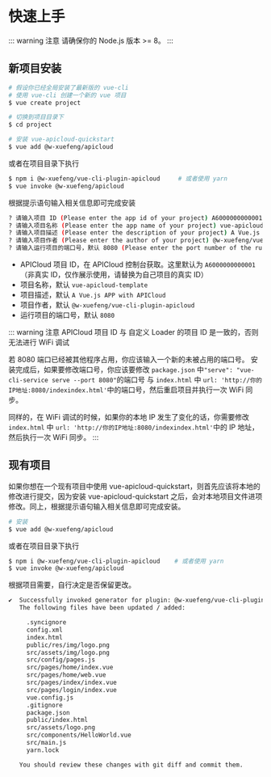# 快速上手

::: warning 注意
请确保你的 Node.js 版本 >= 8。
:::

## 新项目安装

``` bash
# 假设你已经全局安装了最新版的 vue-cli
# 使用 vue-cli 创建一个新的 vue 项目
$ vue create project

# 切换到项目目录下
$ cd project

# 安装 vue-apicloud-quickstart
$ vue add @w-xuefeng/apicloud
```

或者在项目目录下执行
  
``` bash
$ npm i @w-xuefeng/vue-cli-plugin-apicloud     # 或者使用 yarn
$ vue invoke @w-xuefeng/apicloud
```

根据提示语句输入相关信息即可完成安装

``` bash
? 请输入项目 ID (Please enter the app id of your project) A6000000000001
? 请输入项目名称 (Please enter the app name of your project) vue-apicloud-template
? 请输入项目描述 (Please enter the description of your project) A Vue.js APP with APICloud
? 请输入项目作者 (Please enter the author of your project) @w-xuefeng/vue-cli-plugin-apicloud
? 请输入运行项目的端口号，默认 8080 (Please enter the port number of the running project, the default is 8080) 8080
```

- APICloud 项目 ID，在 APICloud 控制台获取。这里默认为 `A6000000000001`（非真实 ID，仅作展示使用，请替换为自己项目的真实 ID）
- 项目名称，默认 `vue-apicloud-template`
- 项目描述，默认 `A Vue.js APP with APICloud`
- 项目作者，默认 `@w-xuefeng/vue-cli-plugin-apicloud`
- 运行项目的端口号，默认 `8080`

::: warning 注意
APICloud 项目 ID 与 自定义 Loader 的项目 ID 是一致的，否则无法进行 WiFi 调试

若 8080 端口已经被其他程序占用，你应该输入一个新的未被占用的端口号。
安装完成后，如果要修改端口号，你应该要修改 `package.json` 中`"serve": "vue-cli-service serve --port 8080"`的端口号 与 `index.html` 中 `url: 'http://你的IP地址:8080/indexindex.html'`中的端口号，然后重启项目并执行一次 WiFi 同步。

同样的，在 WiFi 调试的时候，如果你的本地 IP 发生了变化的话，你需要修改 `index.html` 中 `url: 'http://你的IP地址:8080/indexindex.html'`中的 IP 地址，然后执行一次 WiFi 同步。
:::

## 现有项目

如果你想在一个现有项目中使用 vue-apicloud-quickstart，则首先应该将本地的修改进行提交，因为安装 vue-apicloud-quickstart 之后，会对本地项目文件进项修改。同上，根据提示语句输入相关信息即可完成安装。

``` bash
# 安装
$ vue add @w-xuefeng/apicloud
```

或者在项目目录下执行
  
``` bash
$ npm i @w-xuefeng/vue-cli-plugin-apicloud    # 或者使用 yarn
$ vue invoke @w-xuefeng/apicloud
```

根据项目需要，自行决定是否保留更改。

``` bash
✔  Successfully invoked generator for plugin: @w-xuefeng/vue-cli-plugin-apicloud
   The following files have been updated / added:

     .syncignore
     config.xml
     index.html
     public/res/img/logo.png
     src/assets/img/logo.png
     src/config/pages.js
     src/pages/home/index.vue
     src/pages/home/web.vue
     src/pages/index/index.vue
     src/pages/login/index.vue
     vue.config.js
     .gitignore
     package.json
     public/index.html
     src/assets/logo.png
     src/components/HelloWorld.vue
     src/main.js
     yarn.lock

   You should review these changes with git diff and commit them.
```